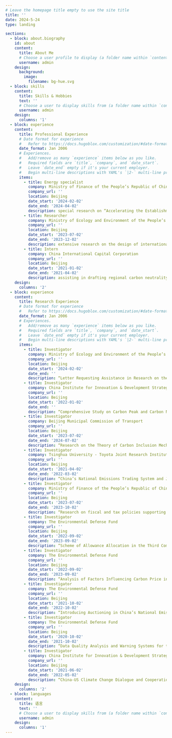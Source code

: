 ```yaml
---
# Leave the homepage title empty to use the site title
title: ''
date: 2024-5-24
type: landing

sections:
  - block: about.biography
    id: about
    content:
      title: About Me
      # Choose a user profile to display (a folder name within `content/authors/`)
      username: admin
    design:
      background:
        image:
          filename: bg-hue.svg
  - block: skills
    content:
      title: Skills & Hobbies
      text: ''
      # Choose a user to display skills from (a folder name within `content/authors/`)
      username: admin
    design:
      columns: '1'
  - block: experience
    content:
      title: Professional Experience
      # Date format for experience
      #   Refer to https://docs.hugoblox.com/customization/#date-format
      date_format: Jan 2006
      # Experiences.
      #   Add/remove as many `experience` items below as you like.
      #   Required fields are `title`, `company`, and `date_start`.
      #   Leave `date_end` empty if it's your current employer.
      #   Begin multi-line descriptions with YAML's `|2-` multi-line prefix.
      items:
        - title: Energy specialist
          company: Ministry of Finance of the People’s Republic of China
          company_url: ''
          location: Beijing
          date_start: '2024-02-02'
          date_end: '2024-04-02'
          description: special research on “Accelerating the Establishment of a Fiscal and Taxation System Corresponding to the Dual Carbon Goals”
        - title: Researcher
          company: Ministry of Ecology and Environment of the People’s Republic of China
          company_url: ''
          location: Beijing
          date_start: '2023-07-02'
          date_end: '2023-12-02'
          description: extensive research on the design of international carbon pricing initiates and assisting in related policy tracking and analysis
        - title: Intern
          company: China International Capital Corporation
          company_url: ''
          location: Beijing
          date_start: '2021-01-02'
          date_end: '2021-04-02'
          description: assisting in drafting regional carbon neutrality reports, China-US climate cooperation reports, and daily data collection
    design:
      columns: '2'
  - block: experience
    content:
      title: Research Experience
      # Date format for experience
      #   Refer to https://docs.hugoblox.com/customization/#date-format
      date_format: Jan 2006
      # Experiences.
      #   Add/remove as many `experience` items below as you like.
      #   Required fields are `title`, `company`, and `date_start`.
      #   Leave `date_end` empty if it's your current employer.
      #   Begin multi-line descriptions with YAML's `|2-` multi-line prefix.
      items:
        - title: Investigator
          company: Ministry of Ecology and Environment of the People’s Republic of China
          company_url: ''
          location: Beijing
          date_start: '2024-02-02'
          date_end: ''
          description: “Letter Requesting Assistance in Research on the Key Issues on the Construction of the National Carbon Market”
        - title: Investigator
          company: China Institute for Innovation & Development Strategy
          company_url: ''
          location: Beijing
          date_start: '2022-01-02'
          date_end: ''
          description: “Comprehensive Study on Carbon Peak and Carbon Neutralization Paths and Countermeasures”
        - title: Investigator
          company: Beijing Municipal Commission of Transport
          company_url: ''
          location: Beijing
          date_start: '2023-07-02'
          date_end: '2024-07-02'
          description: “Research on the Theory of Carbon Inclusion Mechanism and the Additionality of Corresponding Generated Carbon Credits”
        - title: Investigator
          company: Tsinghua University - Toyota Joint Research Institute
          company_url: ''
          location: Beijing
          date_start: '2021-04-02'
          date_end: '2022-03-02'
          description: “China’s National Emissions Trading System and Japan-China Dialogue on Carbon Pricing”
        - title: Investigator
          company: Ministry of Finance of the People’s Republic of China
          company_url: ''
          location: Beijing
          date_start: '2023-07-02'
          date_end: '2023-10-02'
          description: “Research on fiscal and tax policies supporting the development of ‘dual carbon’”
        - title: Investigator
          company: The Environmental Defense Fund
          company_url: ''
          location: Beijing
          date_start: '2022-09-02'
          date_end: '2023-09-02'
          description: “Scheme of Allowance Allocation in the Third Compliance Cycle of National Carbon Market and the ‘Dual Control’ of Carbon Emissions”
        - title: Investigator
          company: The Environmental Defense Fund
          company_url: ''
          location: Beijing
          date_start: '2022-09-02'
          date_end: '2023-09-02'
          description: “Analysis of Factors Influencing Carbon Price in the National Carbon Market and Research on Auction Mechanism”
        - title: Investigator
          company: The Environmental Defense Fund
          company_url: ''
          location: Beijing
          date_start: '2021-10-02'
          date_end: '2022-10-02'
          description: “Introducing Auctioning in China’s National Emissions Trading Scheme”
        - title: Investigator
          company: The Environmental Defense Fund
          company_url: ''
          location: Beijing
          date_start: '2020-10-02'
          date_end: '2021-10-02'
          description: “Data Quality Analysis and Warning Systems for the ETS Firms”
        - title: Investigator
          company: China Institute for Innovation & Development Strategy
          company_url: ''
          location: Beijing
          date_start: '2021-06-02'
          date_end: '2022-05-02'
          description: “China-US Climate Change Dialogue and Cooperation Mechanism for Carbon Pricing”
    design:
      columns: '2'
  - block: languages
    content:
      title: 语言
      text: ''
      # Choose a user to display skills from (a folder name within `content/authors/`)
      username: admin
    design:
      columns: '1'
---
```

